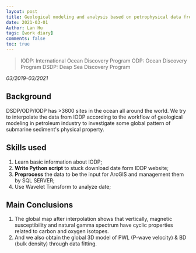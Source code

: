 ```yaml
---
layout: post
title: Geological modeling and analysis based on petrophysical data from IODP
date: 2021-03-01
Author: Lan Hu
tags: [work diary]
comments: false
toc: true
---
```


> IODP: International Ocean Discovery Program
> ODP: Ocean Discovery Program
> DSDP: Deap Sea Discovery Program

*03/2019-03/2021*



## Background

DSDP/ODP/IODP has >3600 sites in the ocean all around the world. We try to interpolate the data from IODP according to the workflow of geological modeling in petroleum industry to investigate some global pattern of submarine sediment's physical property. 



## Skills used

1. Learn basic information about IODP; 
2. **Write Python script** to stuck download date form IDDP website;
3. **Preprocess** the data to be the input for ArcGIS and management them by SQL SERVER; 
4. Use Wavelet Transform to analyze date;



## Main Conclusions

1. The global map after interpolation shows that vertically, magnetic susceptibility and natural gamma spectrum have cyclic properties related to carbon and oxygen isotopes. 
2. And we also obtain the global 3D model of PWL (P-wave velocity) & BD (bulk density) through data fitting.

